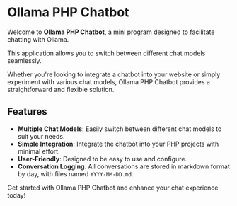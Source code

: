 # Ollama PHP Chatbot

Welcome to **Ollama PHP Chatbot**, a mini program designed to facilitate chatting with Ollama. 

This application allows you to switch between different chat models seamlessly. 

Whether you're looking to integrate a chatbot into your website or simply experiment with various chat models, Ollama PHP Chatbot provides a straightforward and flexible solution.

## Features

- **Multiple Chat Models**: Easily switch between different chat models to suit your needs.
- **Simple Integration**: Integrate the chatbot into your PHP projects with minimal effort.
- **User-Friendly**: Designed to be easy to use and configure.
- **Conversation Logging**: All conversations are stored in markdown format by day, with files named `YYYY-MM-DD.md`.

Get started with Ollama PHP Chatbot and enhance your chat experience today!








